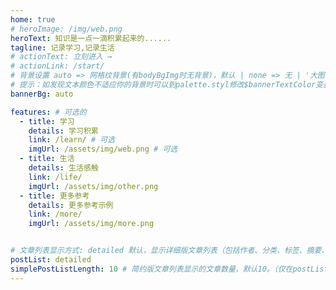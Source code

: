 ```yaml
---
home: true
# heroImage: /img/web.png
heroText: 知识是一点一滴积累起来的......
tagline: 记录学习,记录生活
# actionText: 立刻进入 →
# actionLink: /start/
# 背景设置 auto => 网格纹背景(有bodyBgImg时无背景)，默认 | none => 无 | '大图地址' | background: 自定义背景样式
# 提示：如发现文本颜色不适应你的背景时可以到palette.styl修改$bannerTextColor变量
bannerBg: auto

features: # 可选的
  - title: 学习
    details: 学习积累
    link: /learn/ # 可选
    imgUrl: /assets/img/web.png # 可选
  - title: 生活
    details: 生活感触
    link: /life/
    imgUrl: /assets/img/other.png
  - title: 更多参考
    details: 更多参考示例
    link: /more/
    imgUrl: /assets/img/more.png


# 文章列表显示方式: detailed 默认，显示详细版文章列表（包括作者、分类、标签、摘要、分页等）| simple => 显示简约版文章列表（仅标题和日期）| none 不显示文章列表
postList: detailed
simplePostListLength: 10 # 简约版文章列表显示的文章数量，默认10。（仅在postList设置为simple时生效）
---
```

